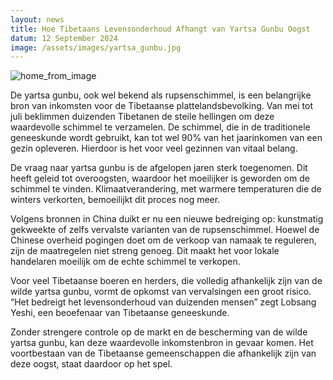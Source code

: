 ```yaml
---
layout: news
title: Hoe Tibetaans Levensonderhoud Afhangt van Yartsa Gunbu Oogst
datum: 12 September 2024
image: /assets/images/yartsa_gunbu.jpg
---
```


<img src="{{ page.image | relative_url }}" alt="home_from_image" />

De yartsa gunbu, ook wel bekend als rupsenschimmel, is een belangrijke bron van inkomsten voor de Tibetaanse plattelandsbevolking. Van mei tot juli beklimmen duizenden Tibetanen de steile hellingen om deze waardevolle schimmel te verzamelen. De schimmel, die in de traditionele geneeskunde wordt gebruikt, kan tot wel 90% van het jaarinkomen van een gezin opleveren. Hierdoor is het voor veel gezinnen van vitaal belang.

De vraag naar yartsa gunbu is de afgelopen jaren sterk toegenomen. Dit heeft geleid tot overoogsten, waardoor het moeilijker is geworden om de schimmel te vinden. Klimaatverandering, met warmere temperaturen die de winters verkorten, bemoeilijkt dit proces nog meer.

Volgens bronnen in China duikt er nu een nieuwe bedreiging op: kunstmatig gekweekte of zelfs vervalste varianten van de rupsenschimmel. Hoewel de Chinese overheid pogingen doet om de verkoop van namaak te reguleren, zijn de maatregelen niet streng genoeg. Dit maakt het voor lokale handelaren moeilijk om de echte schimmel te verkopen.

Voor veel Tibetaanse boeren en herders, die volledig afhankelijk zijn van de wilde yartsa gunbu, vormt de opkomst van vervalsingen een groot risico. “Het bedreigt het levensonderhoud van duizenden mensen” zegt Lobsang Yeshi, een beoefenaar van Tibetaanse geneeskunde.

Zonder strengere controle op de markt en de bescherming van de wilde yartsa gunbu, kan deze waardevolle inkomstenbron in gevaar komen. Het voortbestaan van de Tibetaanse gemeenschappen die afhankelijk zijn van deze oogst, staat daardoor op het spel.